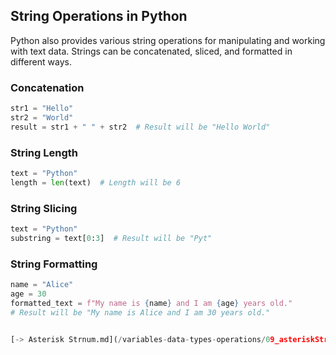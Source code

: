 
## String Operations in Python

Python also provides various string operations for manipulating and working with text data. Strings can be concatenated, sliced, and formatted in different ways.

### Concatenation
```python
str1 = "Hello"
str2 = "World"
result = str1 + " " + str2  # Result will be "Hello World"
```

### String Length
```python
text = "Python"
length = len(text)  # Length will be 6
```

### String Slicing
```python
text = "Python"
substring = text[0:3]  # Result will be "Pyt"
```

### String Formatting
```python
name = "Alice"
age = 30
formatted_text = f"My name is {name} and I am {age} years old."
# Result will be "My name is Alice and I am 30 years old."


[-> Asterisk Strnum.md](/variables-data-types-operations/09_asteriskStrNum.md)
